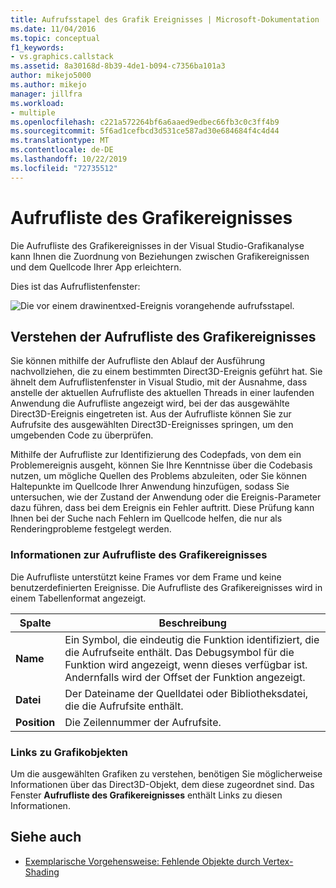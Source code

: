 ```yaml
---
title: Aufrufsstapel des Grafik Ereignisses | Microsoft-Dokumentation
ms.date: 11/04/2016
ms.topic: conceptual
f1_keywords:
- vs.graphics.callstack
ms.assetid: 8a30168d-8b39-4de1-b094-c7356ba101a3
author: mikejo5000
ms.author: mikejo
manager: jillfra
ms.workload:
- multiple
ms.openlocfilehash: c221a572264bf6a6aaed9edbec66fb3c0c3ff4b9
ms.sourcegitcommit: 5f6ad1cefbcd3d531ce587ad30e684684f4c4d44
ms.translationtype: MT
ms.contentlocale: de-DE
ms.lasthandoff: 10/22/2019
ms.locfileid: "72735512"
---
```

# <a name="graphics-event-call-stack"></a>Aufrufliste des Grafikereignisses
Die Aufrufliste des Grafikereignisses in der Visual Studio-Grafikanalyse kann Ihnen die Zuordnung von Beziehungen zwischen Grafikereignissen und dem Quellcode Ihrer App erleichtern.

 Dies ist das Aufruflistenfenster:

 ![Die vor einem drawinentxed-Ereignis vorangehende aufrufsstapel.](media/gfx_diag_demo_graphics_event_call_stack_orientation.png "gfx_diag_demo_graphics_event_call_stack_orientation")

## <a name="understanding-the-graphics-event-call-stack"></a>Verstehen der Aufrufliste des Grafikereignisses
 Sie können mithilfe der Aufrufliste den Ablauf der Ausführung nachvollziehen, die zu einem bestimmten Direct3D-Ereignis geführt hat. Sie ähnelt dem Aufruflistenfenster in Visual Studio, mit der Ausnahme, dass anstelle der aktuellen Aufrufliste des aktuellen Threads in einer laufenden Anwendung die Aufrufliste angezeigt wird, bei der das ausgewählte Direct3D-Ereignis eingetreten ist. Aus der Aufrufliste können Sie zur Aufrufsite des ausgewählten Direct3D-Ereignisses springen, um den umgebenden Code zu überprüfen.

 Mithilfe der Aufrufliste zur Identifizierung des Codepfads, von dem ein Problemereignis ausgeht, können Sie Ihre Kenntnisse über die Codebasis nutzen, um mögliche Quellen des Problems abzuleiten, oder Sie können Haltepunkte im Quellcode Ihrer Anwendung hinzufügen, sodass Sie untersuchen, wie der Zustand der Anwendung oder die Ereignis-Parameter dazu führen, dass bei dem Ereignis ein Fehler auftritt. Diese Prüfung kann Ihnen bei der Suche nach Fehlern im Quellcode helfen, die nur als Renderingprobleme festgelegt werden.

### <a name="graphics-event-call-stack-information"></a>Informationen zur Aufrufliste des Grafikereignisses
 Die Aufrufliste unterstützt keine Frames vor dem Frame und keine benutzerdefinierten Ereignisse. Die Aufrufliste des Grafikereignisses wird in einem Tabellenformat angezeigt.

|Spalte|Beschreibung|
|------------|-----------------|
|**Name**|Ein Symbol, die eindeutig die Funktion identifiziert, die die Aufrufseite enthält. Das Debugsymbol für die Funktion wird angezeigt, wenn dieses verfügbar ist. Andernfalls wird der Offset der Funktion angezeigt.|
|**Datei**|Der Dateiname der Quelldatei oder Bibliotheksdatei, die die Aufrufsite enthält.|
|**Position**|Die Zeilennummer der Aufrufsite.|

### <a name="links-to-graphics-objects"></a>Links zu Grafikobjekten
 Um die ausgewählten Grafiken zu verstehen, benötigen Sie möglicherweise Informationen über das Direct3D-Objekt, dem diese zugeordnet sind. Das Fenster **Aufrufliste des Grafikereignisses** enthält Links zu diesen Informationen.

## <a name="see-also"></a>Siehe auch
- [Exemplarische Vorgehensweise: Fehlende Objekte durch Vertex-Shading](walkthrough-missing-objects-due-to-vertex-shading.md)